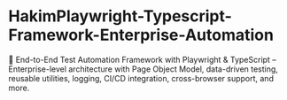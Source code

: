 # HakimPlaywright-Typescript-Framework-Enterprise-Automation
🧪 End-to-End Test Automation Framework with Playwright &amp; TypeScript – Enterprise-level architecture with Page Object Model, data-driven testing, reusable utilities, logging, CI/CD integration, cross-browser support, and more.
